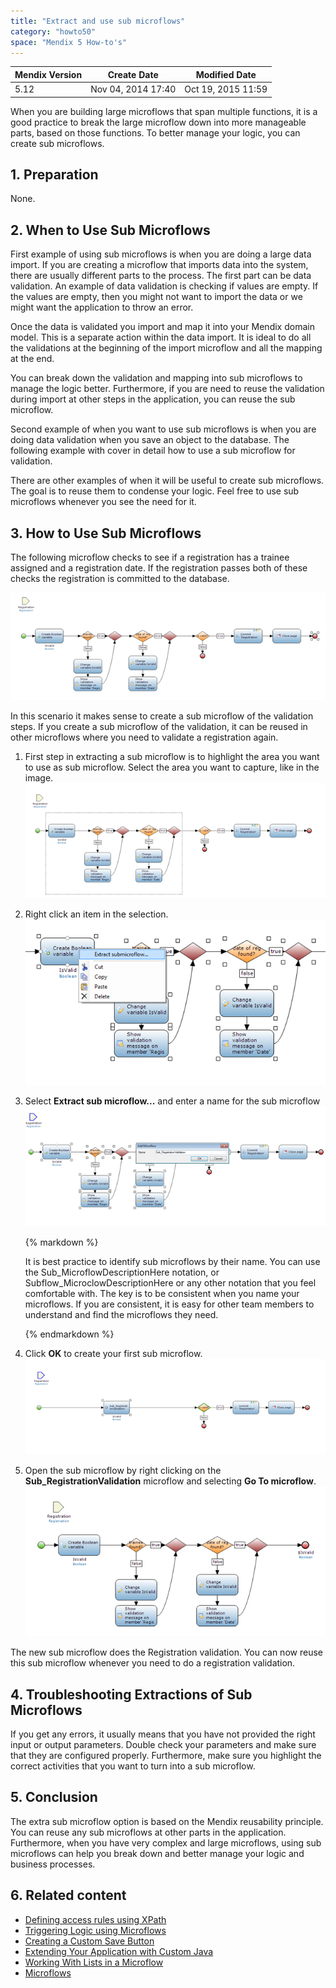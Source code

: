```yaml
---
title: "Extract and use sub microflows"
category: "howto50"
space: "Mendix 5 How-to's"
---
```

<table><thead><tr><th class="confluenceTh">Mendix Version</th><th class="confluenceTh">Create Date</th><th colspan="1" class="confluenceTh">Modified Date</th></tr></thead><tbody><tr><td class="confluenceTd">5.12</td><td class="confluenceTd">Nov 04, 2014 17:40</td><td colspan="1" class="confluenceTd">Oct 19, 2015 11:59</td></tr></tbody></table>



When you are building large microflows that span multiple functions, it is a good practice to break the large microflow down into more manageable parts, based on those functions. To better manage your logic, you can create sub microflows. 

## 1. Preparation

None.

## 2\. When to Use Sub Microflows

First example of using sub microflows is when you are doing a large data import. If you are creating a microflow that imports data into the system, there are usually different parts to the process. The first part can be data validation. An example of data validation is checking if values are empty. If the values are empty, then you might not want to import the data or we might want the application to throw an error.

Once the data is validated you import and map it into your Mendix domain model. This is a separate action within the data import. It is ideal to do all the validations at the beginning of the import microflow and all the mapping at the end.

You can break down the validation and mapping into sub microflows to manage the logic better. Furthermore, if you are need to reuse the validation during import at other steps in the application, you can reuse the sub microflow.

Second example of when you want to use sub microflows is when you are doing data validation when you save an object to the database. The following example with cover in detail how to use a sub microflow for validation.

There are other examples of when it will be useful to create sub microflows. The goal is to reuse them to condense your logic. Feel free to use sub microflows whenever you see the need for it.

## 3\. How to Use Sub Microflows 

The following microflow checks to see if a registration has a trainee assigned and a registration date. If the registration passes both of these checks the registration is committed to the database.

![](attachments/8782499/8946250.png)

In this scenario it makes sense to create a sub microflow of the validation steps. If you create a sub microflow of the validation, it can be reused in other microflows where you need to validate a registration again.

1.  First step in extracting a sub microflow is to highlight the area you want to use as sub microflow. Select the area you want to capture, like in the image.
    ![](attachments/8782499/8946251.png)
2.  Right click an item in the selection.
    ![](attachments/8782499/8946253.png)
3.  Select **Extract sub microflow...** and enter a name for the sub microflow
    ![](attachments/8782499/8946254.png)

    <div class="alert alert-warning">{% markdown %}

    It is best practice to identify sub microflows by their name. You can use the Sub_MicroflowDescriptionHere notation, or Subflow_MicroclowDescriptionHere or any other notation that you feel comfortable with. The key is to be consistent when you name your microflows. If you are consistent, it is easy for other team members to understand and find the microflows they need.

    {% endmarkdown %}</div>
4.  Click **OK** to create your first sub microflow.
    ![](attachments/8782499/8946255.png)

5.  Open the sub microflow by right clicking on the **Sub_RegistrationValidation** microflow and selecting **Go To microflow**.
    ![](attachments/8782499/8946256.png)

The new sub microflow does the Registration validation. You can now reuse this sub microflow whenever you need to do a registration validation. 

## 4\. Troubleshooting Extractions of Sub Microflows 

If you get any errors, it usually means that you have not provided the right input or output parameters. Double check your parameters and make sure that they are configured properly. Furthermore, make sure you highlight the correct activities that you want to turn into a sub microflow.

## 5\. Conclusion

The extra sub microflow option is based on the Mendix reusability principle. You can reuse any sub microflows at other parts in the application. Furthermore, when you have very complex and large microflows, using sub microflows can help you break down and better manage your logic and business processes. 

## 6\. Related content

*   [Defining access rules using XPath](/howto50/Defining+access+rules+using+XPath)
*   [Triggering Logic using Microflows](/howto50/Triggering+Logic+using+Microflows)
*   [Creating a Custom Save Button](/howto50/Creating+a+Custom+Save+Button)
*   [Extending Your Application with Custom Java](/howto50/Extending+Your+Application+with+Custom+Java)
*   [Working With Lists in a Microflow](Working+With+Lists+in+a+Microflow)
*   [Microflows](/refguide5/Microflows)